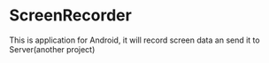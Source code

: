 # ScreenRecorder
This is application for Android, it will record screen data an send it to Server(another project)
